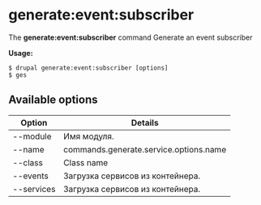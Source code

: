 # generate:event:subscriber
The **generate:event:subscriber** command Generate an event subscriber

**Usage:**
```
$ drupal generate:event:subscriber [options] 
$ ges  
```

## Available options
Option | Details
-------|-------------
--module | Имя модуля.
--name | commands.generate.service.options.name
--class | Class name
--events | Загрузка сервисов из контейнера.
--services | Загрузка сервисов из контейнера.
